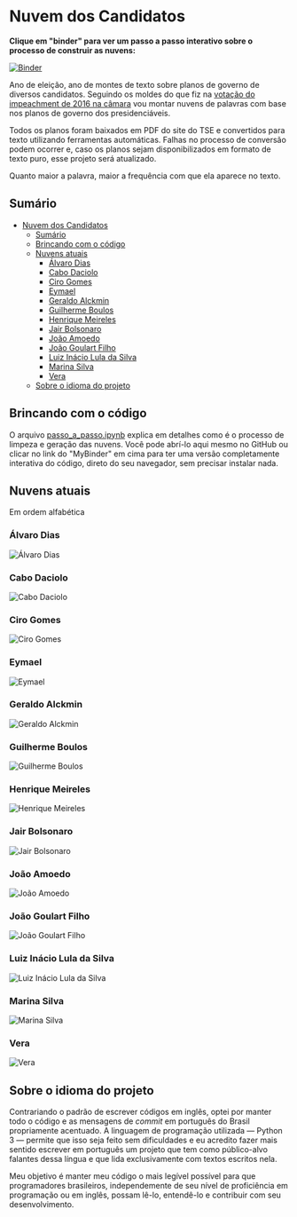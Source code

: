 # Nuvem dos Candidatos

__Clique em "binder" para ver um passo a passo interativo sobre o processo de construir as nuvens:__

[![Binder](https://mybinder.org/badge.svg)](https://mybinder.org/v2/gh/fbidu/nuvem-candidatos/master?filepath=passo_a_passo.ipynb)

Ano de eleição, ano de montes de texto sobre planos de governo de diversos candidatos.
Seguindo os moldes do que fiz na [votação do impeachment de 2016 na câmara](https://github.com/fbidu/impeachment-cloud) vou montar nuvens de palavras com base nos planos de governo dos presidenciáveis.

Todos os planos foram baixados em PDF do site do TSE e convertidos para texto utilizando ferramentas automáticas. Falhas no processo de conversão podem ocorrer e, caso os planos sejam disponibilizados em formato de texto puro, esse projeto será atualizado.

Quanto maior a palavra, maior a frequência com que ela aparece no texto.

## Sumário

- [Nuvem dos Candidatos](#nuvem-dos-candidatos)
  - [Sumário](#sum%C3%A1rio)
  - [Brincando com o código](#brincando-com-o-c%C3%B3digo)
  - [Nuvens atuais](#nuvens-atuais)
    - [Álvaro Dias](#%C3%A1lvaro-dias)
    - [Cabo Daciolo](#cabo-daciolo)
    - [Ciro Gomes](#ciro-gomes)
    - [Eymael](#eymael)
    - [Geraldo Alckmin](#geraldo-alckmin)
    - [Guilherme Boulos](#guilherme-boulos)
    - [Henrique Meireles](#henrique-meireles)
    - [Jair Bolsonaro](#jair-bolsonaro)
    - [João Amoedo](#jo%C3%A3o-amoedo)
    - [João Goulart Filho](#jo%C3%A3o-goulart-filho)
    - [Luiz Inácio Lula da Silva](#luiz-in%C3%A1cio-lula-da-silva)
    - [Marina Silva](#marina-silva)
    - [Vera](#vera)
  - [Sobre o idioma do projeto](#sobre-o-idioma-do-projeto)

## Brincando com o código

O arquivo [passo_a_passo.ipynb](https://github.com/fbidu/nuvem-candidatos/blob/master/passo_a_passo.ipynb) explica em detalhes como é o processo de limpeza e geração das nuvens. Você pode abrí-lo aqui mesmo no GitHub ou clicar no link do "MyBinder" em cima para ter uma versão completamente interativa do código, direto do seu navegador, sem precisar instalar nada.

## Nuvens atuais

Em ordem alfabética

### Álvaro Dias

![Álvaro Dias](img/alvaro_dias.png)

### Cabo Daciolo

![Cabo Daciolo](img/cabo_daciolo.png)

### Ciro Gomes

![Ciro Gomes](img/ciro_gomes.png)

### Eymael

![Eymael](img/eymael.png)

### Geraldo Alckmin

![Geraldo Alckmin](img/geraldo_alckmin.png)

### Guilherme Boulos

![Guilherme Boulos](img/guilherme_boulos.png)

### Henrique Meireles

![Henrique Meireles](img/henrique_meireles.png)

### Jair Bolsonaro

![Jair Bolsonaro](img/jair_bolsonaro.png)

### João Amoedo

![João Amoedo](img/joao_amoedo.png)

### João Goulart Filho

![João Goulart Filho](img/joao_goulart_filho.png)

### Luiz Inácio Lula da Silva

![Luiz Inácio Lula da Silva](img/luiz_inacio_lula_da_silva.png)

### Marina Silva

![Marina Silva](img/marina_silva.png)

### Vera

![Vera](img/vera.png)

## Sobre o idioma do projeto

Contrariando o padrão de escrever códigos em inglês, optei por manter todo o código e as mensagens de _commit_ em português do Brasil propriamente acentuado. A linguagem de programação utilizada — Python 3 — permite que isso seja feito sem dificuldades e eu acredito fazer mais sentido escrever em português um projeto que tem como público-alvo falantes dessa língua e que lida exclusivamente com textos escritos nela.

Meu objetivo é manter meu código o mais legível possível para que programadores brasileiros, independemente de seu nível de proficiência em programação ou em inglês, possam lê-lo, entendê-lo e contribuir com seu desenvolvimento.
